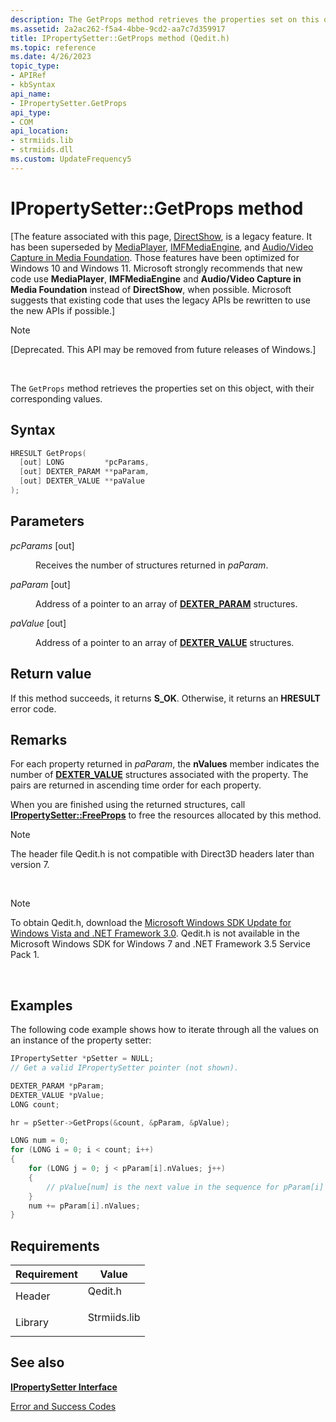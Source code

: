 ```yaml
---
description: The GetProps method retrieves the properties set on this object, with their corresponding values.
ms.assetid: 2a2ac262-f5a4-4bbe-9cd2-aa7c7d359917
title: IPropertySetter::GetProps method (Qedit.h)
ms.topic: reference
ms.date: 4/26/2023
topic_type: 
- APIRef
- kbSyntax
api_name: 
- IPropertySetter.GetProps
api_type: 
- COM
api_location: 
- strmiids.lib
- strmiids.dll
ms.custom: UpdateFrequency5
---
```


# IPropertySetter::GetProps method

\[The feature associated with this page, [DirectShow](/windows/win32/directshow/directshow), is a legacy feature. It has been superseded by [MediaPlayer](/uwp/api/Windows.Media.Playback.MediaPlayer), [IMFMediaEngine](/windows/win32/api/mfmediaengine/nn-mfmediaengine-imfmediaengine), and [Audio/Video Capture in Media Foundation](windows/win32/medfound/audio-video-capture-in-media-foundation). Those features have been optimized for Windows 10 and Windows 11. Microsoft strongly recommends that new code use **MediaPlayer**, **IMFMediaEngine** and **Audio/Video Capture in Media Foundation** instead of **DirectShow**, when possible. Microsoft suggests that existing code that uses the legacy APIs be rewritten to use the new APIs if possible.\]

> [!Note]  
> \[Deprecated. This API may be removed from future releases of Windows.\]

 

The `GetProps` method retrieves the properties set on this object, with their corresponding values.

## Syntax


```C++
HRESULT GetProps(
  [out] LONG         *pcParams,
  [out] DEXTER_PARAM **paParam,
  [out] DEXTER_VALUE **paValue
);
```



## Parameters

<dl> <dt>

*pcParams* \[out\]
</dt> <dd>

Receives the number of structures returned in *paParam*.

</dd> <dt>

*paParam* \[out\]
</dt> <dd>

Address of a pointer to an array of [**DEXTER\_PARAM**](dexter-param.md) structures.

</dd> <dt>

*paValue* \[out\]
</dt> <dd>

Address of a pointer to an array of [**DEXTER\_VALUE**](dexter-value.md) structures.

</dd> </dl>

## Return value

If this method succeeds, it returns **S\_OK**. Otherwise, it returns an **HRESULT** error code.

## Remarks

For each property returned in *paParam*, the **nValues** member indicates the number of [**DEXTER\_VALUE**](dexter-value.md) structures associated with the property. The pairs are returned in ascending time order for each property.

When you are finished using the returned structures, call [**IPropertySetter::FreeProps**](ipropertysetter-freeprops.md) to free the resources allocated by this method.

> [!Note]  
> The header file Qedit.h is not compatible with Direct3D headers later than version 7.

 

> [!Note]  
> To obtain Qedit.h, download the [Microsoft Windows SDK Update for Windows Vista and .NET Framework 3.0](https://msdn.microsoft.com/windowsvista/bb980924.aspx). Qedit.h is not available in the Microsoft Windows SDK for Windows 7 and .NET Framework 3.5 Service Pack 1.

 

## Examples

The following code example shows how to iterate through all the values on an instance of the property setter:


```C++
IPropertySetter *pSetter = NULL;
// Get a valid IPropertySetter pointer (not shown).

DEXTER_PARAM *pParam;
DEXTER_VALUE *pValue;
LONG count;

hr = pSetter->GetProps(&count, &pParam, &pValue);

LONG num = 0;
for (LONG i = 0; i < count; i++)
{
    for (LONG j = 0; j < pParam[i].nValues; j++)
    {
        // pValue[num] is the next value in the sequence for pParam[i]
    }
    num += pParam[i].nValues;
}
```



## Requirements



| Requirement | Value |
|--------------------|-----------------------------------------------------------------------------------------|
| Header<br/>  | <dl> <dt>Qedit.h</dt> </dl>      |
| Library<br/> | <dl> <dt>Strmiids.lib</dt> </dl> |



## See also

<dl> <dt>

[**IPropertySetter Interface**](ipropertysetter.md)
</dt> <dt>

[Error and Success Codes](error-and-success-codes.md)
</dt> </dl>

 

 




